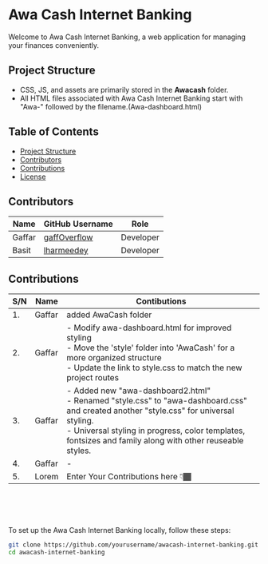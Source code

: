 # Awa Cash Internet Banking

Welcome to Awa Cash Internet Banking, a web application for managing your finances conveniently.

## Project Structure

- CSS, JS, and assets are primarily stored in the **Awacash** folder.
- All HTML files associated with Awa Cash Internet Banking start with "Awa-" followed by the filename.(Awa-dashboard.html)

## Table of Contents

- [Project Structure](#project-structure)
- [Contributors](#contributors)
- [Contributions](#contributions)
- [License](#license)

## Contributors

| Name       | GitHub Username         | Role           | 
|------------|-------------------------|----------------|
| Gaffar   | [gaffOverflow](https://github.com/gaffOverflow) | Developer      |
| Basit | [lharmeedey](https://github.com/lharmeedey) | Developer       |



<!-- Write Your Conrtibutions Here -->

## Contributions

|S/N         | Name       |   Contibutions| 
|------------|----------------|-------------------------|
|1.| Gaffar| added AwaCash folder
|2.| Gaffar| - Modify awa-dashboard.html for improved styling <br> - Move the 'style' folder into 'AwaCash' for a more organized structure <br> - Update the link to style.css to match the new project routes
|3.| Gaffar| - Added new "awa-dashboard2.html" <br> - Renamed "style.css" to "awa-dashboard.css" and created another "style.css" for universal styling. <br> - Universal styling in  progress, color templates, fontsizes and family along with other reuseable styles.
|4.| Gaffar| - 
|5.| Lorem| Enter Your Contributions here 👇🏾





<br><br>
<br><br>
To set up the Awa Cash Internet Banking locally, follow these steps:

```bash
git clone https://github.com/yourusername/awacash-internet-banking.git
cd awacash-internet-banking
